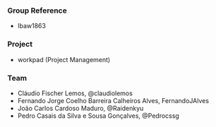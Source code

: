 ### Group Reference
* lbaw1863

### Project
* workpad (Project Management)

### Team

* Cláudio Fischer Lemos, @claudiolemos
* Fernando Jorge Coelho Barreira Calheiros Alves, FernandoJAlves
* João Carlos Cardoso Maduro, @Raidenkyu
* Pedro Casais da Silva e Sousa Gonçalves, @Pedrocssg

